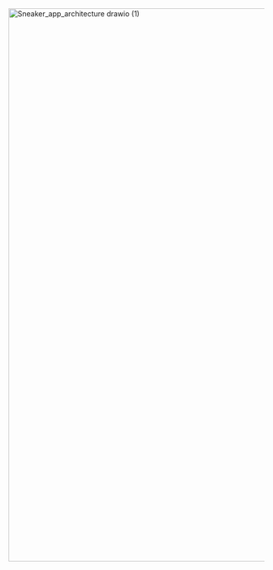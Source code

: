 <img width="801" height="1090" alt="Sneaker_app_architecture drawio (1)" src="https://github.com/user-attachments/assets/776ac265-2601-4bd3-aa36-432bd6d02227" />
